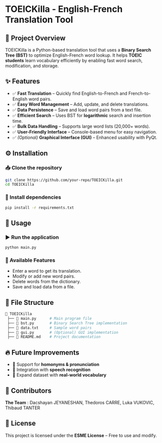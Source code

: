 # TOEICKilla - English-French Translation Tool

## 📌 Project Overview  
TOEICKilla is a Python-based translation tool that uses a **Binary Search Tree (BST)** to optimize English-French word lookup. It helps **TOEIC students** learn vocabulary efficiently by enabling fast word search, modification, and storage.

## ✨ Features  
- ✅ **Fast Translation** – Quickly find English-to-French and French-to-English word pairs.  
- ✅ **Easy Word Management** – Add, update, and delete translations.  
- ✅ **Data Persistence** – Save and load word pairs from a text file.  
- ✅ **Efficient Search** – Uses BST for **logarithmic** search and insertion time.  
- ✅ **Bulk Data Handling** – Supports large word lists (20,000+ words).  
- ✅ **User-Friendly Interface** – Console-based menu for easy navigation.  
- ✅ *(Optional)* **Graphical Interface (GUI)** – Enhanced usability with PyQt.  

## ⚙️ Installation  
### 📥 Clone the repository  
```sh
git clone https://github.com/your-repo/TOEICKilla.git
cd TOEICKilla
```

### 🔧 Install dependencies  
```sh
pip install -r requirements.txt
```

## 🚀 Usage  
### ▶️ Run the application  
```sh
python main.py
```

### 📌 Available Features  
- Enter a word to get its translation.  
- Modify or add new word pairs.  
- Delete words from the dictionary.  
- Save and load data from a file.  

## 📂 File Structure  
```sh
📂 TOEICKilla  
 ├── 📄 main.py      # Main program file  
 ├── 📄 bst.py       # Binary Search Tree implementation  
 ├── 📄 data.txt     # Sample word pairs  
 ├── 📄 gui.py       # (Optional) GUI implementation  
 ├── 📄 README.md    # Project documentation  
```

## 🔥 Future Improvements  
- 🔹 Support for **homonyms & pronunciation**  
- 🔹 Integration with **speech recognition**  
- 🔹 Expand dataset with **real-world vocabulary**  

## 👥 Contributors  
**The Team** : Dacshayan JEYANESHAN, Thedoros CARRE, Luka VUKOVIC, Thibaud TANTER  
 

## 📜 License  
This project is licensed under the **ESME License** – Free to use and modify.  
